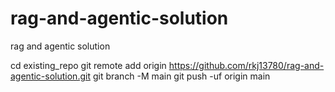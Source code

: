 # rag-and-agentic-solution
rag and agentic solution


cd existing_repo
git remote add origin https://github.com/rkj13780/rag-and-agentic-solution.git
git branch -M main
git push -uf origin main

